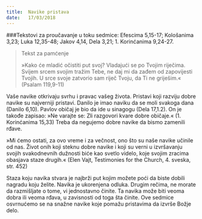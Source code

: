 ```yaml
---
title:  Navike pristava
date:   17/03/2018
---
```


###Tekstovi za proučavanje u toku sedmice: Efescima 5,15-17; Kološanima 3,23; Luka 12,35-48; Jakov 4,14, Dela 3,21; 1. Korinćanima 9,24-27.

> <p>Tekst za pamćenje</p>
> »Kako će mladić očistiti put svoj? Vladajući se po Tvojim riječima. Svijem srcem svojim tražim Tebe, ne daj mi da zađem od zapovijesti Tvojih. U srce svoje zatvorio sam riječ Tvoju, da Ti ne griješim.« (Psalam 119,9-11)

Vaše navike otkrivaju svrhu i pravac vašeg života. Pristavi koji razviju dobre navike su najverniji pristavi. Danilo je imao naviku da se moli svakoga dana (Danilo 6,10). Pavlov običaj je bio da ide u sinagogu (Dela 17,1.2). On je takođe zapisao: »Ne varajte se: Zli razgovori kvare dobre običaje.« (1. Korinćanima 15,33) Treba da negujemo dobre navike da bismo zamenili rđave.

»Mi ćemo ostati, za ovo vreme i za večnost, ono što su naše navike učinile od nas. Život onih koji steknu dobre navike i koji su verni u izvršavanju svojih svakodnevnih dužnosti biće kao svetlo videlo, koje svojim zracima obasjava staze drugih.« (Elen Vajt, Testimonies for the Church, 4. sveska, str. 452)

Staza koju navika stvara je najbrži put kojim možete poći da biste dobili nagradu koju želite. Navika je ukorenjena odluka. Drugim rečima, ne morate da razmišljate o tome, vi jednostavno činite. Ta navika može biti veoma dobra ili veoma rđava, u zavisnosti od toga šta činite. Ove sedmice osvrnućemo se na snažne navike koje pomažu pristavima da izvrše Božje delo.
